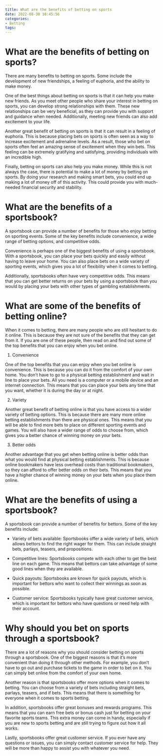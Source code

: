 ```yaml
---
title: What are the benefits of betting on sports 
date: 2022-08-30 10:45:56
categories:
- Betting
tags:
---
```



#  What are the benefits of betting on sports? 

There are many benefits to betting on sports. Some include the development of new friendships, a feeling of euphoria, and the ability to make money.

One of the best things about betting on sports is that it can help you make new friends. As you meet other people who share your interest in betting on sports, you can develop strong relationships with them. These new relationships can be very beneficial, as they can provide you with support and guidance when needed. Additionally, meeting new friends can also add excitement to your life.

Another great benefit of betting on sports is that it can result in a feeling of euphoria. This is because placing bets on sports is often seen as a way to increase excitement and adrenaline levels. As a result, those who bet on sports often feel an amazing sense of excitement when they win bets. This feeling can be extremely gratifying and satisfying, providing individuals with an incredible high.

Finally, betting on sports can also help you make money. While this is not always the case, there is potential to make a lot of money by betting on sports. By doing your research and making smart bets, you could end up making a lot of money off of this activity. This could provide you with much-needed financial security and stability.

#  What are the benefits of a sportsbook?

A sportsbook can provide a number of benefits for those who enjoy betting on sporting events. Some of the key benefits include convenience, a wide range of betting options, and competitive odds.

Convenience is perhaps one of the biggest benefits of using a sportsbook. With a sportsbook, you can place your bets quickly and easily without having to leave your home. You can also place bets on a wide variety of sporting events, which gives you a lot of flexibility when it comes to betting.

Additionally, sportsbooks often have very competitive odds. This means that you can get better returns on your bets by using a sportsbook than you would by placing your bets with other types of gambling establishments.

#  What are some of the benefits of betting online?

When it comes to betting, there are many people who are still hesitant to do it online. This is because they are not sure of the benefits that they can get from it. If you are one of these people, then read on and find out some of the top benefits that you can enjoy when you bet online.

1. Convenience

One of the top benefits that you can enjoy when you bet online is convenience. This is because you can do it from the comfort of your own home. You don’t have to go to a physical betting establishment and wait in line to place your bets. All you need is a computer or a mobile device and an internet connection. This means that you can place your bets any time that you want, whether it is during the day or at night.

2. Variety

Another great benefit of betting online is that you have access to a wider variety of betting options. This is because there are many more online betting establishments than there are physical ones. This means that you will be able to find more bets to place on different sporting events and games. You will also have a wider range of odds to choose from, which gives you a better chance of winning money on your bets.

3. Better odds

Another advantage that you get when betting online is better odds than what you would find at physical betting establishments. This is because online bookmakers have less overhead costs than traditional bookmakers, so they can afford to offer better odds on their bets. This means that you have a higher chance of winning money on your bets when you place them online.

#  What are the benefits of using a sportsbook?

A sportsbook can provide a number of benefits for bettors. Some of the key benefits include:

* Variety of bets available: Sportsbooks offer a wide variety of bets, which allows bettors to find the right wager for them. This can include straight bets, parlays, teasers, and propositions.

* Competitive lines: Sportsbooks compete with each other to get the best line on each game. This means that bettors can take advantage of some good lines when they are available.

* Quick payouts: Sportsbooks are known for quick payouts, which is important for bettors who want to collect their winnings as soon as possible.

* Customer service: Sportsbooks typically have great customer service, which is important for bettors who have questions or need help with their account.

#  Why should you bet on sports through a sportsbook?

There are a lot of reasons why you should consider betting on sports through a sportsbook. One of the biggest reasons is that it’s more convenient than doing it through other methods. For example, you don’t have to go out and purchase tickets to the game in order to bet on it. You can simply bet online from the comfort of your own home.

Another reason is that sportsbooks offer more options when it comes to betting. You can choose from a variety of bets including straight bets, parlays, teasers, and if bets. This means that there is something for everyone when it comes to sports betting.

In addition, sportsbooks offer great bonuses and rewards programs. This means that you can earn free bets or bonus cash just for betting on your favorite sports teams. This extra money can come in handy, especially if you are new to sports betting and are still trying to figure out how it all works.

Lastly, sportsbooks offer great customer service. If you ever have any questions or issues, you can simply contact customer service for help. They will be more than happy to assist you with whatever you need.